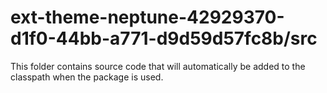 # ext-theme-neptune-42929370-d1f0-44bb-a771-d9d59d57fc8b/src

This folder contains source code that will automatically be added to the classpath when
the package is used.
